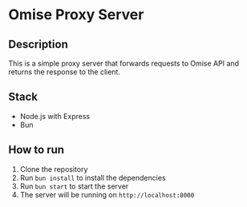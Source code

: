 # Omise Proxy Server

## Description

This is a simple proxy server that forwards requests to Omise API and returns the response to the client.

## Stack

- Node.js with Express
- Bun

## How to run

1. Clone the repository
2. Run `bun install` to install the dependencies
3. Run `bun start` to start the server
4. The server will be running on `http://localhost:8000`
